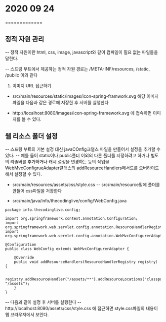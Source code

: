 # 2020 09 24
=============

## 정적 자원 관리
-- 정적 자원이란  html, css, image, javascript와 같이 컴파일이 필요 없는 파일들을 말한다.

-- 스프링 부트에서 제공하는 정적 자원 경로는 /META-INF/resources, /static, /pubilc 이와 같다


1. 이미지 URL 접근하기

* src/main/resources/static/images/icon-spring-framwork.svg
해당 이미지 파일을 다음과 같은 경로에 저장한 후 
서버를 실행한다

* http://localhost:8080/images/icon-spring-framework.svg
에 접속하면 이미지를 볼 수 있다.

## 웹 리소스 폴더 설정
-- 스프링 부트의 기본 설정 대신 javaCOnfig크랠스 파일을 만들어서 설정을 추가할 수 있다.
-- 예를 들어 static이나 public폴더 이외의 다른 폴더를 지정하려고 하거나 별도의 리졸버를 추가하거나 캐시 설정을 변경하는 등의 작업을 WebMvcConfigrueAdapter클래스의 addResourceHandlers메서드를 오버라이드해서 설정할 수 있다.

* src/main/resources/assets/css/style.css
-- src/main/resource밑에 폴더를 만들어 css파일을 저장한다

* src/main/java/info/thecodinglive/config/WebConfig.java
```
package info.thecodinglive.config;

import org.springframework.context.annotation.Configuration;
import org.springframework.web.servlet.config.annotation.ResourceHandlerRegistry;
import org.springframework.web.servlet.config.annotation.WebMvcConfigurerAdapter;

@Configuration
public class WebConfig extends WebMvcConfigurerAdapter {

    @Override
    public void addResourceHandlers(ResourceHandlerRegistry registry) {

        registry.addResourceHandler("/assets/**").addResourceLocations("classpath:/assets/", "/assets");
    }
}
```
-- 다음과 같이 설정 후 서버를 실행한다
-- http://localhost:8080/assets/css/style.css 에 접근하면 style.css파일의 내용이 웹 브라우저에서 보인다.